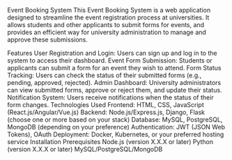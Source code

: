 Event Booking System
This Event Booking System is a web application designed to streamline the event registration process at universities. It allows students and other applicants to submit forms for events, and provides an efficient way for university administration to manage and approve these submissions.

Features
User Registration and Login: Users can sign up and log in to the system to access their dashboard.
Event Form Submission: Students or applicants can submit a form for an event they wish to attend.
Form Status Tracking: Users can check the status of their submitted forms (e.g., pending, approved, rejected).
Admin Dashboard: University administrators can view submitted forms, approve or reject them, and update their status.
Notification System: Users receive notifications when the status of their form changes.
Technologies Used
Frontend: HTML, CSS, JavaScript (React.js/Angular/Vue.js)
Backend: Node.js/Express.js, Django, Flask (choose one or more based on your stack)
Database: MySQL, PostgreSQL, MongoDB (depending on your preference)
Authentication: JWT (JSON Web Tokens), OAuth
Deployment: Docker, Kubernetes, or your preferred hosting service
Installation
Prerequisites
Node.js (version X.X.X or later)
Python (version X.X.X or later)
MySQL/PostgreSQL/MongoDB
